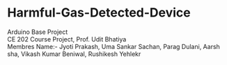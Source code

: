 # Harmful-Gas-Detected-Device
Arduino Base Project
<br>
CE 202 Course Project, Prof. Udit Bhatiya
<br>
Membres Name:- Jyoti Prakash, Uma Sankar Sachan, Parag Dulani, Aarsh sha, Vikash Kumar Beniwal, Rushikesh Yehlekr
<br>

